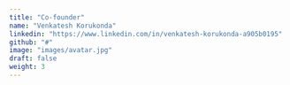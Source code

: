 ```yaml
---
title: "Co-founder"
name: "Venkatesh Korukonda"
linkedin: "https://www.linkedin.com/in/venkatesh-korukonda-a905b0195"
github: "#"
image: "images/avatar.jpg"
draft: false
weight: 3
---
```

